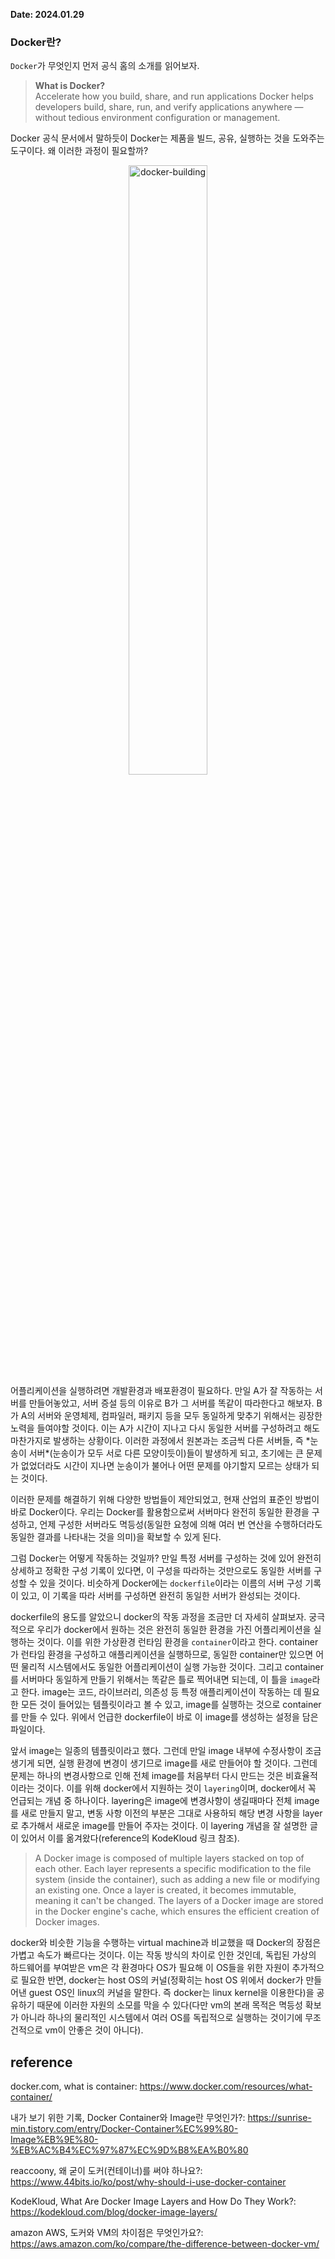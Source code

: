 **Date: 2024.01.29**

### Docker란?
`Docker`가 무엇인지 먼저 공식 홈의 소개를 읽어보자.

> **What is Docker?**  
Accelerate how you build, share, and run applications
Docker helps developers build, share, run, and verify applications anywhere — without tedious environment configuration or management.

Docker 공식 문서에서 말하듯이 Docker는 제품을 빌드, 공유, 실행하는 것을 도와주는 도구이다. 왜 이러한 과정이 필요할까?
<center>
<img src="___MEDIA_FILE_PATH___/it_works_on_my_computer.png" width="50%" title="docker-building"/>
</center> 
어플리케이션을 실행하려면 개발환경과 배포환경이 필요하다. 만일 A가 잘 작동하는 서버를 만들어놓았고, 서버 증설 등의 이유로 B가 그 서버를 똑같이 따라한다고 해보자. B가 A의 서버와 운영체제, 컴파일러, 패키지 등을 모두 동일하게 맞추기 위해서는 굉장한 노력을 들여야할 것이다. 이는 A가 시간이 지나고 다시 동일한 서버를 구성하려고 해도 마찬가지로 발생하는 상황이다. 이러한 과정에서 원본과는 조금씩 다른 서버들, 즉 *눈송이 서버*(눈송이가 모두 서로 다른 모양이듯이)들이 발생하게 되고, 초기에는 큰 문제가 없었더라도 시간이 지나면 눈송이가 불어나 어떤 문제를 야기할지 모르는 상태가 되는 것이다.

이러한 문제를 해결하기 위해 다양한 방법들이 제안되었고, 현재 산업의 표준인 방법이 바로 Docker이다. 우리는 Docker를 활용함으로써 서버마다 완전히 동일한 환경을 구성하고, 언제 구성한 서버라도 멱등성(동일한 요청에 의해 여러 번 연산을 수행하더라도 동일한 결과를 나타내는 것을 의미)을 확보할 수 있게 된다.

그럼 Docker는 어떻게 작동하는 것일까? 만일 특정 서버를 구성하는 것에 있어 완전히 상세하고 정확한 구성 기록이 있다면, 이 구성을 따라하는 것만으로도 동일한 서버를 구성할 수 있을 것이다. 비슷하게 Docker에는 `dockerfile`이라는 이름의 서버 구성 기록이 있고, 이 기록을 따라 서버를 구성하면 완전히 동일한 서버가 완성되는 것이다. 

dockerfile의 용도를 알았으니 docker의 작동 과정을 조금만 더 자세히 살펴보자. 궁극적으로 우리가 docker에서 원하는 것은 완전히 동일한 환경을 가진 어플리케이션을 실행하는 것이다. 이를 위한 가상환경 런타임 환경을 `container`이라고 한다. container가 런타임 환경을 구성하고 애플리케이션을 실행하므로, 동일한 container만 있으면 어떤 물리적 시스템에서도 동일한 어플리케이션이 실행 가능한 것이다. 그리고 container를 서버마다 동일하게 만들기 위해서는 똑같은 틀로 찍어내면 되는데, 이 틀을 `image`라고 한다. image는 코드, 라이브러리, 의존성 등 특정 애플리케이션이 작동하는 데 필요한 모든 것이 들어있는 템플릿이라고 볼 수 있고, image를 실행하는 것으로 container를 만들 수 있다. 위에서 언급한 dockerfile이 바로 이 image를 생성하는 설정을 담은 파일이다.

앞서 image는 일종의 템플릿이라고 했다. 그런데 만일 image 내부에 수정사항이 조금 생기게 되면, 실행 환경에 변경이 생기므로 image를 새로 만들어야 할 것이다. 그런데 문제는 하나의 변경사항으로 인해 전체 image를 처음부터 다시 만드는 것은 비효율적이라는 것이다. 이를 위해 docker에서 지원하는 것이 `layering`이며, docker에서 꼭 언급되는 개념 중 하나이다. layering은 image에 변경사항이 생길때마다 전체 image를 새로 만들지 말고, 변동 사항 이전의 부분은 그대로 사용하되 해당 변경 사항을 layer로 추가해서 새로운 image를 만들어 주자는 것이다. 이 layering 개념을 잘 설명한 글이 있어서 이를 옮겨왔다(reference의 KodeKloud 링크 참조).

> A Docker image is composed of multiple layers stacked on top of each other. Each layer represents a specific modification to the file system (inside the container), such as adding a new file or modifying an existing one. Once a layer is created, it becomes immutable, meaning it can't be changed. The layers of a Docker image are stored in the Docker engine's cache, which ensures the efficient creation of Docker images.


docker와 비슷한 기능을 수행하는 virtual machine과 비교했을 때 Docker의 장점은 가볍고 속도가 빠르다는 것이다. 이는 작동 방식의 차이로 인한 것인데, 독립된 가상의 하드웨어를 부여받은 vm은 각 환경마다 OS가 필요해 이 OS들을 위한 자원이 추가적으로 필요한 반면, docker는 host OS의 커널(정확히는 host OS 위에서 docker가 만들어낸 guest OS인 linux의 커널을 말한다. 즉 docker는 linux kernel을 이용한다)을 공유하기 때문에 이러한 자원의 소모를 막을 수 있다(다만 vm의 본래 목적은 멱등성 확보가 아니라 하나의 물리적인 시스템에서 여러 OS를 독립적으로 실행하는 것이기에 무조건적으로 vm이 안좋은 것이 아니다).

## reference
docker.com, what is container: https://www.docker.com/resources/what-container/

내가 보기 위한 기록, Docker Container와 Image란 무엇인가?: https://sunrise-min.tistory.com/entry/Docker-Container%EC%99%80-Image%EB%9E%80-%EB%AC%B4%EC%97%87%EC%9D%B8%EA%B0%80

reaccoony, 왜 굳이 도커(컨테이너)를 써야 하나요?: https://www.44bits.io/ko/post/why-should-i-use-docker-container

KodeKloud, What Are Docker Image Layers and How Do They Work?: https://kodekloud.com/blog/docker-image-layers/

amazon AWS, 도커와 VM의 차이점은 무엇인가요?: https://aws.amazon.com/ko/compare/the-difference-between-docker-vm/